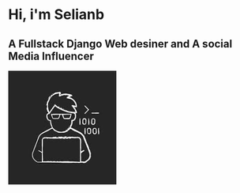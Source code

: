 # Hi, i'm Selianb
## A Fullstack Django Web desiner and A social Media Influencer
![Selian](images/avatar.jpg)


